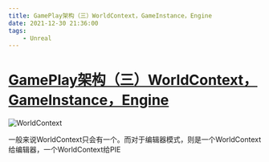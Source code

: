 ```yaml
---
title: GamePlay架构（三）WorldContext，GameInstance，Engine
date: 2021-12-30 21:36:00
tags:
    - Unreal
---
```

# [GamePlay架构（三）WorldContext，GameInstance，Engine](https://zhuanlan.zhihu.com/p/23167068)

![WorldContext](/images/Unreal/GamePlay/Context.png)

一般来说WorldContext只会有一个。而对于编辑器模式，则是一个WorldContext给编辑器，一个WorldContext给PIE